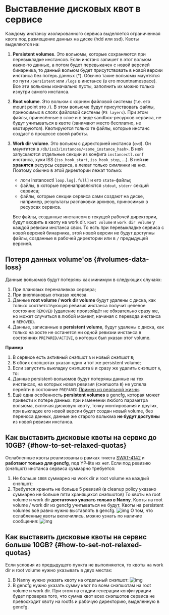 #  Выставление дисковых квот в сервисе

Каждому инстансу изолированного сервиса выделяется ограниченная квота под размещение данных на диске (hdd или ssd).
Квоты выделяются на:

1. **Persistent volumes**. Это вольюмы, которые сохраняются при перевыкладке инстансов. Если инстанс запишет в этот вольюм какие-то данные, а потом будет перевыкачен с новой версией бинарника, то данный вольюм будет присутствовать в новой версии инстанса без потерь данных (*). Обычно такие вольюмы маунтятся по пути `/persistent` или `/logs` в инстансе (в его mountnamespace). Все эти вольюмы изначально пусты, заполнить их можно только изнутри самого инстанса.
1. **Root volume**. Это вольюм с корнем файловой системы (т.е. его mount point это `/`). В этом вольюме будут присутствовать файлы, приносимых в слоях файловой системы (`FS layers`). При этом файлы, принесённые в слое и в виде sandbox-ресурсов сервиса, не будут учитываться в квоте (занимают место бесплатно, не квотируются). Квотируются только те файлы, которые инстанс создаст в процессе своей работы.
1. **Work dir volume**. Это вольюм с директорией инстанса (`cwd`). Он маунтится в `/db/iss3/instances/<some_instance_hash>`. В ней запускаются отдельные секции из конфига `instancectl.conf` инстанса, хуки ISS (`iss_hook_start`, `iss_hook_stop`, ...). В ней **не хранятся** ресурсы сервиса, а лежат только симлинки на них. Поэтому обычно в этой директории лежат только:
    * логи instancectl `loop.log[.full]` и его `state`-файлы;
    * файлы, в которые перенаправляются `stdout`, `stderr` секций сервиса;
    * файлы, которые секции сервиса сами создают на диске, например, результаты распаковки архивов, приносимых в ресурсах сервиса.
    
    Все файлы, созданные инстансом в текущей рабочей директории, будут входить в квоту на work dir.
    `Root volume` и `work dir volume` у каждой ревизии инстанса свои. То есть при перевыкладке сервиса с новой версией бинарника, этой новой версии не будут доступны файлы, созданные в рабочей директории или в `/` предыдущей версией.


##  Потеря данных volume'ов {#volumes-data-loss}

Данные вольюмов будут потеряны как минимум в следующих случаях:

1. При плановых переналивках сервера;
1. При внеплановых отказах железа.
1. Данные **root volume / work dir volume** будут удалены с диска, как только соответствующая ревизия инстанса получит целевое состояние `REMOVED` (удаление произойдёт не обязательно сразу же, но может случиться в любой момент, начиная с перевода инстанса в `REMOVED`).
1. Данные, записанные в **persistent volume**, будут удалены с диска, как только на хосте не останется ни одной ревизии инстанса в состояниях `PREPARED/ACTIVE`, в которых был указан этот volume.

**Пример**

1. В сервисе есть активный снэпшот `A` и новый снэпшот `B`;
1. В обоих снэпшотах указан один и тот же persistent volume;
1. Если запустить выкладку снэпшота `B` и сразу же удалить снэпшот `A`, то:
1. Данные persistent-вольюмов будут потеряны данные на тех инстансах, на которых новая ревизия (снэпшота `B`) не успела перейти в состояние `PREPARED` [Пример из реальной жизни](https://st.yandex-team.ru/RTCSUPPORT-1132#1528883250000).
1. Ещё одна особенность **persistent volumes** в gencfg, которая может привести к потере данных: при изменении любого параметра вольюма, включая дисковую квоту, точку монтирования и других, при выкладке его новой версии будет создан новый volume, без переноса данных, данные же старого вольюма **не будут доступны** из новой ревизии инстанса.

##  Как выставить дисковые квоты на сервис до 10GB? {#how-to-set-relaxed-quotas}

Ослабленные квоты реализованы в рамках тикета [SWAT-4142](https://st.yandex-team.ru/SWAT-4142) и **работают только для gencfg**, под YP-lite их нет.
Если под ревизию (снэпшот) инстанса сервиса суммарно требуется:

1. Не больше `10GB` суммарно на work dir и root volume на каждый снэпшот;
1. Требуется хранить не больше 5 ревизий (в cleanup policy указано суммарно не больше пяти хранящихся снэпшотов)
То квоты на root volume и work dir **достаточно указать только в Nanny**. Квоты на root volume / work dir из gencfg учитываться не будут.
Квоты на persistent volumes всё равно нужно выставлять в gencfg.
![img](https://jing.yandex-team.ru/files/sshipkov/2017-12-04_16-13-14.9aad4ea.png)
О том, что ослабленные квоты включились, можно узнать по наличие сообщения:
![img](https://jing.yandex-team.ru/files/sshipkov/2018-03-23_13-27-41.2070054.png)

##  Как выставить дисковые квоты на сервис больше 10GB? {#how-to-set-not-relaxed-quotas}

Если условия из предыдущего пункта не выполняются, то квоты на work dir и root volume нужно указывать в двух местах:

1. В Nanny нужно указать квоту на отдельный снэпшот:
    ![img](https://jing.yandex-team.ru/files/sshipkov/2017-12-04_16-13-14.9aad4ea.png)
1. В gencfg нужно указать сумму квот по всем снэпшотам на root volume и work dir.
    При этом на стадии генерации конфигурации будет проверка того, что сумма квот всех снэпшотов сервиса не превосходит квоту на rootfs и рабочую директорию, выделенную в gencfg.
